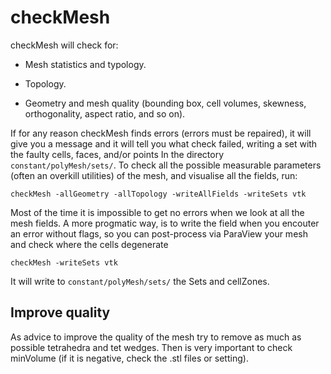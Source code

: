 # checkMesh

checkMesh will check for:

  - Mesh statistics and typology.

  - Topology.

  - Geometry and mesh quality (bounding box, cell volumes,
    skewness, orthogonality, aspect ratio, and so on).

If for any reason checkMesh finds errors (errors must be repaired), it
will give you a message and it will tell you what check failed, writing
a set with the faulty cells, faces, and/or points In the directory ```constant/polyMesh/sets/```.
To check all the possible measurable parameters (often an overkill utilities) of the mesh,
and visualise all the fields, run:

```console
checkMesh -allGeometry -allTopology -writeAllFields -writeSets vtk
```

Most of the time it is impossible to get no errors when we look at all the mesh fields.
A more progmatic way, is to write the field when you encouter an error without flags,
so you can post-process via ParaView your mesh and check where the cells degenerate

```console
checkMesh -writeSets vtk
```

It will write to ```constant/polyMesh/sets/``` the Sets and cellZones.

## Improve quality
As advice to improve the quality of the mesh try to remove as much as
possible tetrahedra and tet wedges. Then is very important to check
minVolume (if it is negative, check the .stl files or setting).